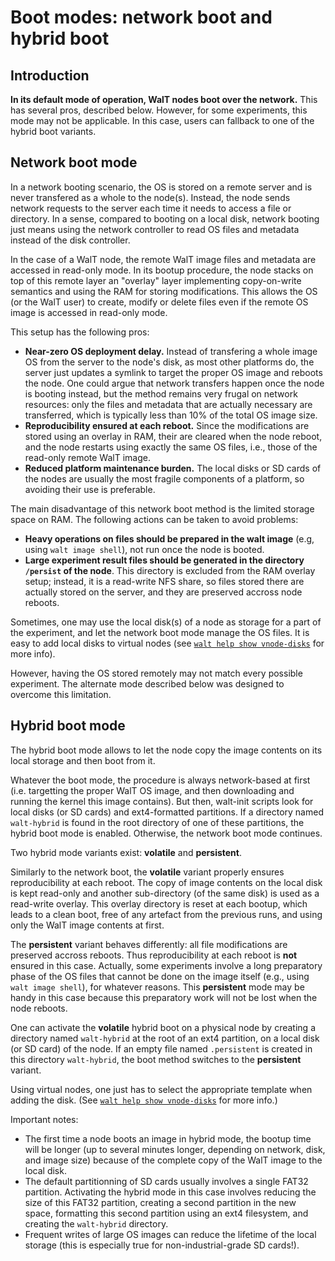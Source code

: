 
# Boot modes: network boot and hybrid boot

## Introduction

**In its default mode of operation, WalT nodes boot over the network.**
This has several pros, described below. However, for some experiments, this mode may not be applicable.
In this case, users can fallback to one of the hybrid boot variants.


## Network boot mode

In a network booting scenario, the OS is stored on a remote server and is never transfered as a whole to the
node(s). Instead, the node sends network requests to the server each time it needs to access a file or directory.
In a sense, compared to booting on a local disk, network booting just means using the network controller
to read OS files and metadata instead of the disk controller.

In the case of a WalT node, the remote WalT image files and metadata are accessed in read-only mode.
In its bootup procedure, the node stacks on top of this remote layer an "overlay" layer implementing
copy-on-write semantics and using the RAM for storing modifications. This allows the OS (or the WalT user)
to create, modify or delete files even if the remote OS image is accessed in read-only mode.

This setup has the following pros:
* **Near-zero OS deployment delay.** Instead of transfering a whole image OS from the server to the node's disk,
  as most other platforms do, the server just updates a symlink to target the proper OS image and reboots
  the node. One could argue that network transfers happen once the node is booting instead, but the method
  remains very frugal on network resources: only the files and metadata that are actually necessary are
  transferred, which is typically less than 10% of the total OS image size.
* **Reproducibility ensured at each reboot.** Since the modifications are stored using an overlay in RAM,
  their are cleared when the node reboot, and the node restarts using exactly the same OS files, i.e.,
  those of the read-only remote WalT image.
* **Reduced platform maintenance burden.** The local disks or SD cards of the nodes are usually the most fragile
  components of a platform, so avoiding their use is preferable.

The main disadvantage of this network boot method is the limited storage space on RAM. The following
actions can be taken to avoid problems:
* **Heavy operations on files should be prepared in the walt image** (e.g, using `walt image shell`),
  not run once the node is booted.
* **Large experiment result files should be generated in the directory `/persist` of the node**. This
  directory is excluded from the RAM overlay setup; instead, it is a read-write NFS share, so files stored
  there are actually stored on the server, and they are preserved accross node reboots.

Sometimes, one may use the local disk(s) of a node as storage for a part of the experiment, and let the
network boot mode manage the OS files. It is easy to add local disks to virtual nodes (see
[`walt help show vnode-disks`](vnode-disks.md) for more info).

However, having the OS stored remotely may not match every possible experiment.
The alternate mode described below was designed to overcome this limitation.


## Hybrid boot mode

The hybrid boot mode allows to let the node copy the image contents on its local storage and then
boot from it.

Whatever the boot mode, the procedure is always network-based at first (i.e. targetting the
proper WalT OS image, and then downloading and running the kernel this image contains).
But then, walt-init scripts look for local disks (or SD cards) and ext4-formatted partitions.
If a directory named `walt-hybrid` is found in the root directory of one of these partitions,
the hybrid boot mode is enabled. Otherwise, the network boot mode continues.

Two hybrid mode variants exist: **volatile** and **persistent**.

Similarly to the network boot, the **volatile** variant properly ensures reproducibility at each
reboot. The copy of image contents on the local disk is kept read-only and another sub-directory
(of the same disk) is used as a read-write overlay. This overlay directory is reset at each bootup,
which leads to a clean boot, free of any artefact from the previous runs, and using only the WalT
image contents at first.

The **persistent** variant behaves differently: all file modifications are preserved accross
reboots. Thus reproducibility at each reboot is **not** ensured in this case. Actually, some
experiments involve a long preparatory phase of the OS files that cannot be done on the image
itself (e.g., using `walt image shell`), for whatever reasons. This **persistent** mode may be
handy in this case because this preparatory work will not be lost when the node reboots.

One can activate the **volatile** hybrid boot on a physical node by creating a directory named
`walt-hybrid` at the root of an ext4 partition, on a local disk (or SD card) of the node.
If an empty file named `.persistent` is created in this directory `walt-hybrid`, the boot method
switches to the **persistent** variant.

Using virtual nodes, one just has to select the appropriate template when adding the disk.
(See [`walt help show vnode-disks`](vnode-disks.md) for more info.)

Important notes:
* The first time a node boots an image in hybrid mode, the bootup time will be longer
  (up to several minutes longer, depending on network, disk, and image size) because of the
  complete copy of the WalT image to the local disk.
* The default partitionning of SD cards usually involves a single FAT32 partition. Activating the
  hybrid mode in this case involves reducing the size of this FAT32 partition, creating a second
  partition in the new space, formatting this second partition using an ext4 filesystem, and
  creating the `walt-hybrid` directory.
* Frequent writes of large OS images can reduce the lifetime of the local storage (this is
  especially true for non-industrial-grade SD cards!).
